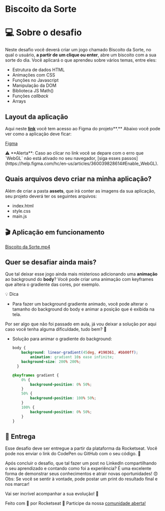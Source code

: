 # Biscoito da Sorte

# 💻 Sobre o desafio

Neste desafio você deverá criar um jogo chamado Biscoito da Sorte, no qual o usuário, **a partir de um clique ou enter**, abre um biscoito com a sua sorte do dia. Você aplicará o que aprendeu sobre vários temas, entre eles:

- Estrutura de dados HTML
- Animações com CSS
- Funções no Javascript
- Manipulação da DOM
- Biblioteca JS Math()
- Funções *callback*
- Arrays

## Layout da aplicação

Aqui neste **[link](https://www.figma.com/community/file/1182751789348533739)** você tem acesso ao Figma do projeto**.** Abaixo você pode ver como a aplicação deve ficar:

[Figma](https://www.figma.com/community/file/1182751789348533739)

<aside>
⚠️ **Alerta**: Caso ao clicar no link você se depare com o erro que `WebGL` não está ativado no seu navegador, [siga esses passos](https://help.figma.com/hc/en-us/articles/360039828614#Enable_WebGL).

</aside>

## Quais arquivos devo criar na minha aplicação?

Além de criar a pasta **assets**, que irá conter as imagens da sua aplicação, seu projeto deverá ter os seguintes arquivos:

- index.html
- style.css
- main.js

## 🎬 Aplicação em funcionamento

[Biscoito da Sorte.mp4](https://s3-us-west-2.amazonaws.com/secure.notion-static.com/c9858101-d395-4bf3-a9e7-d1cbec1e093e/Biscoito_da_Sorte.mp4)

## Quer se desafiar ainda mais?

Que tal deixar esse jogo ainda mais misterioso adicionando uma **animação** ao background do **body**? Você pode criar uma animação com keyframes que altera o gradiente das cores, por exemplo.

<aside>
💡 Dica

</aside>

- Para fazer um background gradiente animado, você pode alterar o tamanho do background do body e animar a posição que é exibida na tela.

Por ser algo que não foi passado em aula, já vou deixar a solução por aqui caso você tenha alguma dificuldade, tudo bem? 💜
- Solução para animar o gradiente do background:
    
    ```css
    body {
        background: linear-gradient(45deg, #190361, #bb00ff);
    		animation: gradient 10s ease infinite;
        background-size: 200% 200%;
      }
    
    @keyframes gradient {
    	0% {
    		background-position: 0% 50%;
    	}
    	50% {
    		background-position: 100% 50%;
    	}
    	100% {
    		background-position: 0% 50%;
    	}
    }
    ```
    

## 📅 Entrega

Esse desafio deve ser entregue a partir da plataforma da Rocketseat. 
Você pode nos enviar o link do CodePen ou GitHub com o seu código.  💜

Após concluir o desafio, que tal fazer um post no LinkedIn compartilhando o seu aprendizado e contando como foi a experiência? 
É uma excelente forma de demonstrar seus conhecimentos e atrair novas oportunidades! 😍
Obs: Se você se sentir à vontade, pode postar um print do resultado final e nos marcar! 

Vai ser incrível acompanhar a sua evolução! 💜

Feito com 💜 por Rocketseat 👋 Participe da nossa [comunidade aberta!](https://discord.gg/Ns86RQyVH8)
